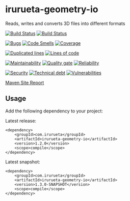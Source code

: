 # irurueta-geometry-io
Reads, writes and converts 3D files into different formats

[![Build Status](https://github.com/albertoirurueta/irurueta-geometry-io/actions/workflows/master.yml/badge.svg)](https://github.com/albertoirurueta/irurueta-geometry-io/actions)
[![Build Status](https://github.com/albertoirurueta/irurueta-geometry-io/actions/workflows/develop.yml/badge.svg)](https://github.com/albertoirurueta/irurueta-geometry-io/actions)

[![Bugs](https://sonarcloud.io/api/project_badges/measure?project=albertoirurueta_irurueta-geometry-io&metric=bugs)](https://sonarcloud.io/dashboard?id=albertoirurueta_irurueta-geometry-io)
[![Code Smells](https://sonarcloud.io/api/project_badges/measure?project=albertoirurueta_irurueta-geometry-io&metric=code_smells)](https://sonarcloud.io/dashboard?id=albertoirurueta_irurueta-geometry-io)
[![Coverage](https://sonarcloud.io/api/project_badges/measure?project=albertoirurueta_irurueta-geometry-io&metric=coverage)](https://sonarcloud.io/dashboard?id=albertoirurueta_irurueta-geometry-io)

[![Duplicated lines](https://sonarcloud.io/api/project_badges/measure?project=albertoirurueta_irurueta-geometry-io&metric=duplicated_lines_density)](https://sonarcloud.io/dashboard?id=albertoirurueta_irurueta-geometry-io)
[![Lines of code](https://sonarcloud.io/api/project_badges/measure?project=albertoirurueta_irurueta-geometry-io&metric=ncloc)](https://sonarcloud.io/dashboard?id=albertoirurueta_irurueta-geometry-io)

[![Maintainability](https://sonarcloud.io/api/project_badges/measure?project=albertoirurueta_irurueta-geometry-io&metric=sqale_rating)](https://sonarcloud.io/dashboard?id=albertoirurueta_irurueta-geometry-io)
[![Quality gate](https://sonarcloud.io/api/project_badges/measure?project=albertoirurueta_irurueta-geometry-io&metric=alert_status)](https://sonarcloud.io/dashboard?id=albertoirurueta_irurueta-geometry-io)
[![Reliability](https://sonarcloud.io/api/project_badges/measure?project=albertoirurueta_irurueta-geometry-io&metric=reliability_rating)](https://sonarcloud.io/dashboard?id=albertoirurueta_irurueta-geometry-io)

[![Security](https://sonarcloud.io/api/project_badges/measure?project=albertoirurueta_irurueta-geometry-io&metric=security_rating)](https://sonarcloud.io/dashboard?id=albertoirurueta_irurueta-geometry-io)
[![Technical debt](https://sonarcloud.io/api/project_badges/measure?project=albertoirurueta_irurueta-geometry-io&metric=sqale_index)](https://sonarcloud.io/dashboard?id=albertoirurueta_irurueta-geometry-io)
[![Vulnerabilities](https://sonarcloud.io/api/project_badges/measure?project=albertoirurueta_irurueta-geometry-io&metric=vulnerabilities)](https://sonarcloud.io/dashboard?id=albertoirurueta_irurueta-geometry-io)

[Maven Site Report](http://albertoirurueta.github.io/irurueta-geometry-io)

## Usage

Add the following dependency to your project:

Latest release:
```
<dependency>
    <groupId>com.irurueta</groupId>
    <artifactId>irurueta-geometry-io</artifactId>
    <version>1.2.0</version>
    <scope>compile</scope>
</dependency>
```

Latest snapshot:
```
<dependency>
    <groupId>com.irurueta</groupId>
    <artifactId>irurueta-geometry-io</artifactId>
    <version>1.3.0-SNAPSHOT</version>
    <scope>compile</scope>
</dependency>
```
